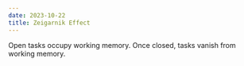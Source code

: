 ```yaml
---
date: 2023-10-22
title: Zeigarnik Effect
---
```

Open tasks occupy working memory. Once closed, tasks vanish from working memory.
